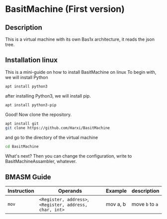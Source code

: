 # BasitMachine (First version)
## Description
This is a virtual machine with its own Bas1x architecture, it reads the json tree.

## Installation linux

This is a mini-guide on how to install BasitMachine on linux
To begin with, we will install Python

```sh
apt install python3
```

after installing Python3, we will install pip.

```sh
apt install python3-pip
```

Good! Now clone the repository.
```sh
apt install git
git clone https://github.com/Harxi/BasitMachine
```
 and go to the directory of the virtual machine
```sh
cd BasitMachine
```

What's next? Then you can change the configuration, write to BasitMachineAssambler, whatever.

## BMASM Guide

Instruction | Operands                                                | Example  | description
------------|---------------------------------------------------------|----------|------------
`mov`       | `<Register, address>`, `<Register, address, char, int>` | mov a, b | move `b` to `a`
